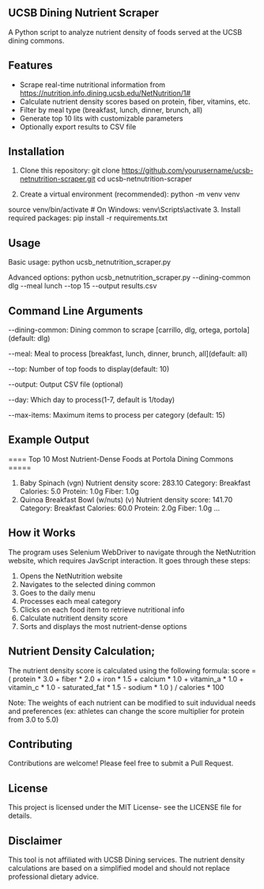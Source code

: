 ## UCSB Dining Nutrient Scraper
A Python script to analyze nutrient density of foods served at the UCSB dining commons. 

## Features
- Scrape real-time nutritional information from https://nutrition.info.dining.ucsb.edu/NetNutrition/1#
- Calculate nutrient density scores based on protein, fiber, vitamins, etc.
- Filter by meal type (breakfast, lunch, dinner, brunch, all)
- Generate top 10 lits with customizable parameters
- Optionally export results to CSV file

## Installation
1. Clone this repository:
git clone https://github.com/yourusername/ucsb-netnutrition-scraper.git
cd ucsb-netnutrition-scraper

2. Create a virtual environment (recommended):
python -m venv venv

source venv/bin/activate  # On Windows: venv\Scripts\activate
3. Install required packages:
pip install -r requirements.txt

## Usage
Basic usage:
python ucsb_netnutrition_scraper.py

Advanced options:
python ucsb_netnutrition_scraper.py --dining-common dlg --meal lunch --top 15 --output results.csv

## Command Line Arguments
--dining-common: Dining common to scrape
[carrillo, dlg, ortega, portola](default: dlg)

--meal: Meal to process [breakfast, lunch, dinner, brunch, all](default: all)

--top: Number of top foods to display(default: 10)

--output: Output CSV file (optional)

--day: Which day to process(1-7, default is 1/today)

--max-items: Maximum items to process per category (default: 15)

## Example Output
==== Top 10 Most Nutrient-Dense Foods at Portola Dining Commons =====

1. Baby Spinach (vgn)
        Nutrient density score: 283.10
        Category: Breakfast
        Calories: 5.0
        Protein: 1.0g
        Fiber: 1.0g
2. Quinoa Breakfast Bowl (w/nuts) (v)
        Nutrient density score: 141.70
        Category: Breakfast
        Calories: 60.0
        Protein: 2.0g
        Fiber: 1.0g
...

## How it Works
The program uses Selenium WebDriver to navigate through the NetNutrition website, which requires JavScript interaction. It goes through these steps:
1. Opens the NetNutrition website
2. Navigates to the selected dining common
3. Goes to the daily menu
4. Processes each meal category
5. Clicks on each food item to retrieve nutritional info
6. Calculate nutritient density score
7. Sorts and displays the most nutrient-dense options

## Nutrient Density Calculation;
The nutrient density score is calculated using the following formula:
score = (
    protein * 3.0 + 
    fiber * 2.0 + 
    iron * 1.5 + 
    calcium * 1.0 + 
    vitamin_a * 1.0 + 
    vitamin_c * 1.0 - 
    saturated_fat * 1.5 - 
    sodium * 1.0
) / calories * 100

Note: The weights of each nutrient can be modified to suit induvidual needs and preferences (ex: athletes can change the score multiplier for protein from 3.0 to 5.0)

## Contributing
Contributions are welcome! Please feel free to submit a Pull Request.

## License
This project is licensed under the MIT License- see the LICENSE file for details.

## Disclaimer
This tool is not affiliated with UCSB Dining services. The nutrient density calculations are based on a simplified model and should not replace professional dietary advice.
